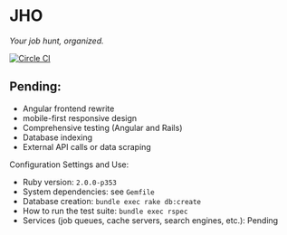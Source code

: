 # JHO 

*Your job hunt, organized.*

[![Circle CI](https://circleci.com/gh/mtvillwock/jho.svg?style=svg)](https://circleci.com/gh/mtvillwock/jho)

## Pending:

- Angular frontend rewrite
- mobile-first responsive design
- Comprehensive testing (Angular and Rails)
- Database indexing
- External API calls or data scraping

Configuration Settings and Use:
- Ruby version: ```2.0.0-p353```
- System dependencies: see ```Gemfile```
- Database creation: ```bundle exec rake db:create```
- How to run the test suite: ```bundle exec rspec```
- Services (job queues, cache servers, search engines, etc.): Pending
